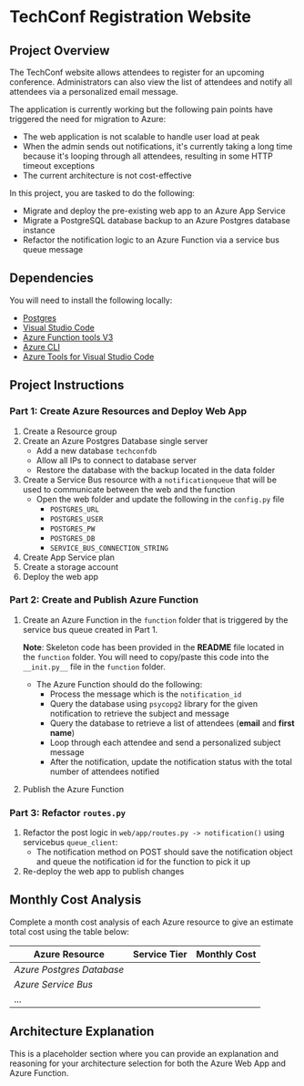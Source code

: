 # TechConf Registration Website

 ## Project Overview
 The TechConf website allows attendees to register for an upcoming conference. Administrators can also view the list of attendees and notify all attendees via a personalized email message.

 The application is currently working but the following pain points have triggered the need for migration to Azure:
  - The web application is not scalable to handle user load at peak
  - When the admin sends out notifications, it's currently taking a long time because it's looping through all attendees, resulting in some HTTP timeout exceptions
  - The current architecture is not cost-effective 

 In this project, you are tasked to do the following:
 - Migrate and deploy the pre-existing web app to an Azure App Service
 - Migrate a PostgreSQL database backup to an Azure Postgres database instance
 - Refactor the notification logic to an Azure Function via a service bus queue message

 ## Dependencies

 You will need to install the following locally:
 - [Postgres](https://www.postgresql.org/download/)
 - [Visual Studio Code](https://code.visualstudio.com/download)
 - [Azure Function tools V3](https://docs.microsoft.com/en-us/azure/azure-functions/functions-run-local?tabs=windows%2Ccsharp%2Cbash#install-the-azure-functions-core-tools)
 - [Azure CLI](https://docs.microsoft.com/en-us/cli/azure/install-azure-cli?view=azure-cli-latest)
 - [Azure Tools for Visual Studio Code](https://marketplace.visualstudio.com/items?itemName=ms-vscode.vscode-node-azure-pack)

 ## Project Instructions

 ### Part 1: Create Azure Resources and Deploy Web App
 1. Create a Resource group
 2. Create an Azure Postgres Database single server
    - Add a new database `techconfdb`
    - Allow all IPs to connect to database server
    - Restore the database with the backup located in the data folder
 3. Create a Service Bus resource with a `notificationqueue` that will be used to communicate between the web and the function
    - Open the web folder and update the following in the `config.py` file
       - `POSTGRES_URL`
       - `POSTGRES_USER`
       - `POSTGRES_PW`
       - `POSTGRES_DB`
       - `SERVICE_BUS_CONNECTION_STRING`
 4. Create App Service plan
 5. Create a storage account
 6. Deploy the web app

 ### Part 2: Create and Publish Azure Function
 1. Create an Azure Function in the `function` folder that is triggered by the service bus queue created in Part 1.

       **Note**: Skeleton code has been provided in the **README** file located in the `function` folder. You will need to copy/paste this code into the `__init.py__` file in the `function` folder.
       - The Azure Function should do the following:
          - Process the message which is the `notification_id`
          - Query the database using `psycopg2` library for the given notification to retrieve the subject and message
          - Query the database to retrieve a list of attendees (**email** and **first name**)
          - Loop through each attendee and send a personalized subject message
          - After the notification, update the notification status with the total number of attendees notified
 2. Publish the Azure Function

 ### Part 3: Refactor `routes.py`
 1. Refactor the post logic in `web/app/routes.py -> notification()` using servicebus `queue_client`:
    - The notification method on POST should save the notification object and queue the notification id for the function to pick it up
 2. Re-deploy the web app to publish changes

 ## Monthly Cost Analysis
 Complete a month cost analysis of each Azure resource to give an estimate total cost using the table below:

 | Azure Resource | Service Tier | Monthly Cost |
 | ------------ | ------------ | ------------ |
 | *Azure Postgres Database* |     |              |
 | *Azure Service Bus*   |         |              |
 | ...                   |         |              |

 ## Architecture Explanation
 This is a placeholder section where you can provide an explanation and reasoning for your architecture selection for both the Azure Web App and Azure Function.
